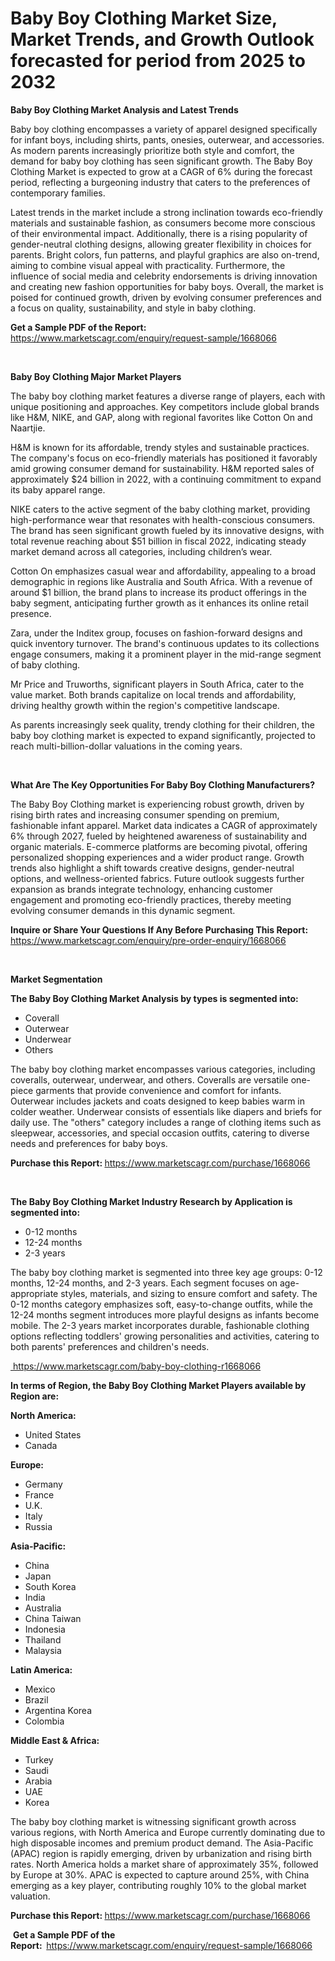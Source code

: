 <p><h1>Baby Boy Clothing Market Size, Market Trends, and Growth Outlook forecasted for period from 2025 to 2032</h1></p><p><strong>Baby Boy Clothing Market Analysis and Latest Trends</strong></p>
<p><p>Baby boy clothing encompasses a variety of apparel designed specifically for infant boys, including shirts, pants, onesies, outerwear, and accessories. As modern parents increasingly prioritize both style and comfort, the demand for baby boy clothing has seen significant growth. The Baby Boy Clothing Market is expected to grow at a CAGR of 6% during the forecast period, reflecting a burgeoning industry that caters to the preferences of contemporary families.</p><p>Latest trends in the market include a strong inclination towards eco-friendly materials and sustainable fashion, as consumers become more conscious of their environmental impact. Additionally, there is a rising popularity of gender-neutral clothing designs, allowing greater flexibility in choices for parents. Bright colors, fun patterns, and playful graphics are also on-trend, aiming to combine visual appeal with practicality. Furthermore, the influence of social media and celebrity endorsements is driving innovation and creating new fashion opportunities for baby boys. Overall, the market is poised for continued growth, driven by evolving consumer preferences and a focus on quality, sustainability, and style in baby clothing.</p></p>
<p><strong>Get a Sample PDF of the Report:&nbsp;</strong> <a href="https://www.marketscagr.com/enquiry/request-sample/1668066?utm_campaign=3623&utm_medium=2&utm_source=Github&utm_content=ia&utm_term=19042025&utm_id=baby-boy-clothing">https://www.marketscagr.com/enquiry/request-sample/1668066</a></p>
<p>&nbsp;</p>
<p><strong>Baby Boy Clothing Major Market Players</strong></p>
<p><p>The baby boy clothing market features a diverse range of players, each with unique positioning and approaches. Key competitors include global brands like H&M, NIKE, and GAP, along with regional favorites like Cotton On and Naartjie.</p><p>H&M is known for its affordable, trendy styles and sustainable practices. The company's focus on eco-friendly materials has positioned it favorably amid growing consumer demand for sustainability. H&M reported sales of approximately $24 billion in 2022, with a continuing commitment to expand its baby apparel range.</p><p>NIKE caters to the active segment of the baby clothing market, providing high-performance wear that resonates with health-conscious consumers. The brand has seen significant growth fueled by its innovative designs, with total revenue reaching about $51 billion in fiscal 2022, indicating steady market demand across all categories, including children’s wear.</p><p>Cotton On emphasizes casual wear and affordability, appealing to a broad demographic in regions like Australia and South Africa. With a revenue of around $1 billion, the brand plans to increase its product offerings in the baby segment, anticipating further growth as it enhances its online retail presence.</p><p>Zara, under the Inditex group, focuses on fashion-forward designs and quick inventory turnover. The brand's continuous updates to its collections engage consumers, making it a prominent player in the mid-range segment of baby clothing.</p><p>Mr Price and Truworths, significant players in South Africa, cater to the value market. Both brands capitalize on local trends and affordability, driving healthy growth within the region's competitive landscape.</p><p>As parents increasingly seek quality, trendy clothing for their children, the baby boy clothing market is expected to expand significantly, projected to reach multi-billion-dollar valuations in the coming years.</p></p>
<p>&nbsp;</p>
<p><strong>What Are The Key Opportunities For Baby Boy Clothing Manufacturers?</strong></p>
<p><p>The Baby Boy Clothing market is experiencing robust growth, driven by rising birth rates and increasing consumer spending on premium, fashionable infant apparel. Market data indicates a CAGR of approximately 6% through 2027, fueled by heightened awareness of sustainability and organic materials. E-commerce platforms are becoming pivotal, offering personalized shopping experiences and a wider product range. Growth trends also highlight a shift towards creative designs, gender-neutral options, and wellness-oriented fabrics. Future outlook suggests further expansion as brands integrate technology, enhancing customer engagement and promoting eco-friendly practices, thereby meeting evolving consumer demands in this dynamic segment.</p></p>
<p><strong>Inquire or Share Your Questions If Any Before Purchasing This Report:</strong> <a href="https://www.marketscagr.com/enquiry/pre-order-enquiry/1668066?utm_campaign=3623&utm_medium=2&utm_source=Github&utm_content=ia&utm_term=19042025&utm_id=baby-boy-clothing">https://www.marketscagr.com/enquiry/pre-order-enquiry/1668066</a></p>
<p>&nbsp;</p>
<p><strong>Market Segmentation</strong></p>
<p><strong>The Baby Boy Clothing Market Analysis by types is segmented into:</strong></p>
<p><ul><li>Coverall</li><li>Outerwear</li><li>Underwear</li><li>Others</li></ul></p>
<p><p>The baby boy clothing market encompasses various categories, including coveralls, outerwear, underwear, and others. Coveralls are versatile one-piece garments that provide convenience and comfort for infants. Outerwear includes jackets and coats designed to keep babies warm in colder weather. Underwear consists of essentials like diapers and briefs for daily use. The "others" category includes a range of clothing items such as sleepwear, accessories, and special occasion outfits, catering to diverse needs and preferences for baby boys.</p></p>
<p><strong>Purchase this Report:&nbsp;</strong><a href="https://www.marketscagr.com/purchase/1668066?utm_campaign=3623&utm_medium=2&utm_source=Github&utm_content=ia&utm_term=19042025&utm_id=baby-boy-clothing">https://www.marketscagr.com/purchase/1668066</a></p>
<p>&nbsp;</p>
<p><strong>The Baby Boy Clothing Market Industry Research by Application is segmented into:</strong></p>
<p><ul><li>0-12 months</li><li>12-24 months</li><li>2-3 years</li></ul></p>
<p><p>The baby boy clothing market is segmented into three key age groups: 0-12 months, 12-24 months, and 2-3 years. Each segment focuses on age-appropriate styles, materials, and sizing to ensure comfort and safety. The 0-12 months category emphasizes soft, easy-to-change outfits, while the 12-24 months segment introduces more playful designs as infants become mobile. The 2-3 years market incorporates durable, fashionable clothing options reflecting toddlers' growing personalities and activities, catering to both parents' preferences and children's needs.</p></p>
<p><a href="https://www.marketscagr.com/baby-boy-clothing-r1668066?utm_campaign=3623&utm_medium=2&utm_source=Github&utm_content=ia&utm_term=19042025&utm_id=baby-boy-clothing">&nbsp;https://www.marketscagr.com/baby-boy-clothing-r1668066</a></p>
<p><strong>In terms of Region, the Baby Boy Clothing Market Players available by Region are:</strong></p>
<p>
    <p> <strong> North America: </strong>
        <ul>
            <li>United States</li>
            <li>Canada</li>
        </ul>
        </p> 
    <p> <strong> Europe: </strong>
        <ul>
            <li>Germany</li>
            <li>France</li>
            <li>U.K.</li>
            <li>Italy</li>
            <li>Russia</li>
        </ul>
        </p> 
    <p> <strong> Asia-Pacific: </strong>
        <ul>
            <li>China</li>
            <li>Japan</li>
            <li>South Korea</li>
            <li>India</li>
            <li>Australia</li>
            <li>China Taiwan</li>
            <li>Indonesia</li>
            <li>Thailand</li>
            <li>Malaysia</li>
        </ul>
        </p> 
    <p> <strong> Latin America: </strong>
        <ul>
            <li>Mexico</li>
            <li>Brazil</li>
            <li>Argentina Korea</li>
            <li>Colombia</li>
        </ul>
        </p> 
    <p> <strong> Middle East & Africa: </strong>
        <ul>
            <li>Turkey</li>
            <li>Saudi</li>
            <li>Arabia</li>
            <li>UAE</li>
            <li>Korea</li>
        </ul>
    </p>
    </p>
<p><p>The baby boy clothing market is witnessing significant growth across various regions, with North America and Europe currently dominating due to high disposable incomes and premium product demand. The Asia-Pacific (APAC) region is rapidly emerging, driven by urbanization and rising birth rates. North America holds a market share of approximately 35%, followed by Europe at 30%. APAC is expected to capture around 25%, with China emerging as a key player, contributing roughly 10% to the global market valuation.</p></p>
<p><strong>Purchase this Report: </strong><a href="https://www.marketscagr.com/purchase/1668066?utm_campaign=3623&utm_medium=2&utm_source=Github&utm_content=ia&utm_term=19042025&utm_id=baby-boy-clothing">https://www.marketscagr.com/purchase/1668066</a></p>
<p>&nbsp;<strong>Get a Sample PDF of the Report:&nbsp;&nbsp;</strong><a href="https://www.marketscagr.com/enquiry/request-sample/1668066?utm_campaign=3623&utm_medium=2&utm_source=Github&utm_content=ia&utm_term=19042025&utm_id=baby-boy-clothing">https://www.marketscagr.com/enquiry/request-sample/1668066</a></p>
<p><strong></strong></p>
<p><p></p><p></p><p></p></p>